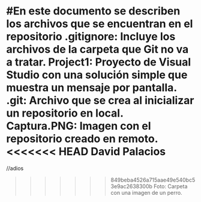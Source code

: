 #En este documento se describen los archivos que se encuentran en el repositorio
.gitignore: Incluye los archivos de la carpeta que Git no va a tratar.
Project1: Proyecto de Visual Studio con una solución simple que muestra un mensaje por pantalla.
.git: Archivo que se crea al inicializar un repositorio en local.
Captura.PNG: Imagen con el repositorio creado en remoto.
<<<<<<< HEAD
David Palacios
=======
//adios
>>>>>>> 849beba4526a715aae49e540bc53e9ac2638300b
Foto: Carpeta con una imagen de un perro.